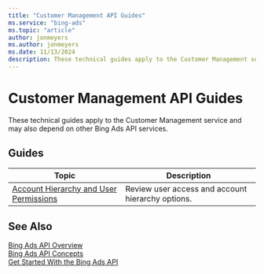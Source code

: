 ```yaml
---
title: "Customer Management API Guides"
ms.service: "bing-ads"
ms.topic: "article"
author: jonmeyers
ms.author: jonmeyers
ms.date: 11/13/2024
description: These technical guides apply to the Customer Management service and may also depend on other Bing Ads API services.
---
```

# Customer Management API Guides

These technical guides apply to the Customer Management service and may also depend on other Bing Ads API services.  

## Guides

|Topic|Description|
|---------|---------------|
|[Account Hierarchy and User Permissions](account-hierarchy-permissions.md)|Review user access and account hierarchy options.|

## See Also

[Bing Ads API Overview](index.md)  
[Bing Ads API Concepts](concepts.md)  
[Get Started With the Bing Ads API](get-started.md)
